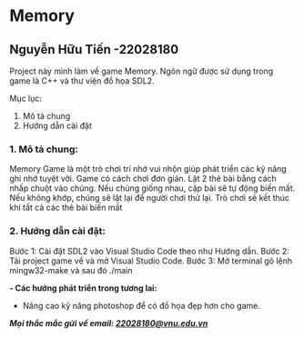 # Memory
Nguyễn Hữu Tiến -22028180
--------------------------

Project này mình làm về game Memory. Ngôn ngữ được sử dụng trong game là C++ và thư viện đồ họa SDL2.

Mục lục:
1. Mô tả chung
2. Hướng dẫn cài đặt

### 1. Mô tả chung:
Memory Game là một trò chơi trí nhớ vui nhộn giúp phát triển các kỹ năng ghi nhớ tuyệt vời. Game có cách chơi đơn giản. Lật 2 thẻ bài bằng cách nhấp chuột vào chúng. Nếu chúng giống nhau, cặp bài sẽ tự động biến mất. Nếu không khớp, chúng sẽ lật lại để người chơi thử lại. Trò chơi sẽ kết thúc khi tất cả các thẻ bài biến mất

### 2. Hướng dẫn cài đặt:
Bước 1: Cài đặt SDL2 vào Visual Studio Code theo như Hướng dẫn.
Bước 2: Tải project game về và mở Visual Studio Code.
Bước 3: Mở terminal gõ lệnh mingw32-make và sau đó ./main



**- Các hướng phát triển trong tương lai:**

- Nâng cao kỹ năng photoshop để có đồ họa đẹp hơn cho game.


***Mọi thắc mắc gửi về email: 22028180@vnu.edu.vn***

